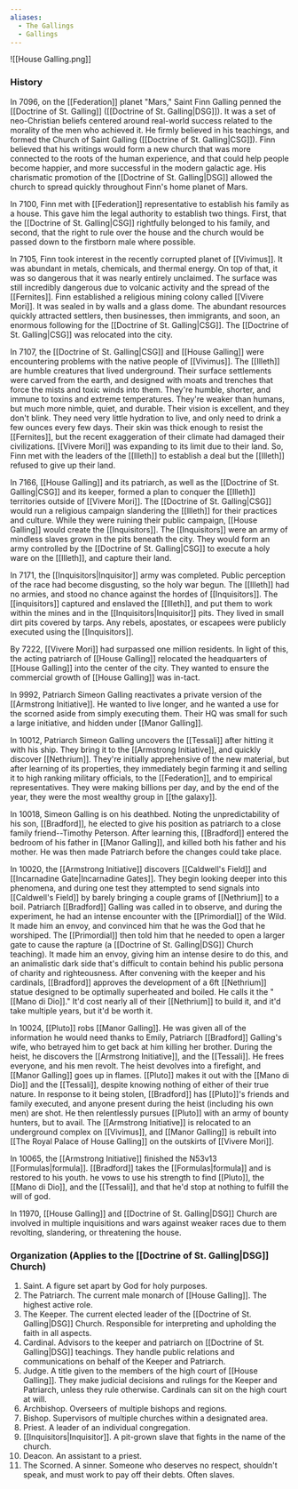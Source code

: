 ```yaml
---
aliases:
  - The Gallings
  - Gallings
---
```


![[House Galling.png]]

### History
In 7096, on the [[Federation]] planet "Mars," Saint Finn Galling penned the [[Doctrine of St. Galling]] ([[Doctrine of St. Galling|DSG]]). It was a set of neo-Christian beliefs centered around real-world success related to the morality of the men who achieved it. He firmly believed in his teachings, and formed the Church of Saint Galling ([[Doctrine of St. Galling|CSG]]). Finn believed that his writings would form a new church that was more connected to the roots of the human experience, and that could help people become happier, and more successful in the modern galactic age. His charismatic promotion of the [[Doctrine of St. Galling|DSG]] allowed the church to spread quickly throughout Finn's home planet of Mars. 

In 7100, Finn met with [[Federation]] representative to establish his family as a house. This gave him the legal authority to establish two things. First, that the [[Doctrine of St. Galling|CSG]] rightfully belonged to his family, and second, that the right to rule over the house and the church would be passed down to the firstborn male where possible. 

In 7105, Finn took interest in the recently corrupted planet of [[Vivimus]]. It was abundant in metals, chemicals, and thermal energy. On top of that, it was so dangerous that it was nearly entirely unclaimed. The surface was still incredibly dangerous due to volcanic activity and the spread of the [[Fernites]]. 
Finn established a religious mining colony called [[Vivere Mori]]. It was sealed in by walls and a glass dome. The abundant resources quickly attracted settlers, then businesses, then immigrants, and soon, an enormous following for the [[Doctrine of St. Galling|CSG]]. The [[Doctrine of St. Galling|CSG]] was relocated into the city. 

In 7107, the [[Doctrine of St. Galling|CSG]] and [[House Galling]] were encountering problems with the native people of [[Vivimus]]. The [[Illeth]] are humble creatures that lived underground. Their surface settlements were carved from the earth, and designed with moats and trenches that force the mists and toxic winds into them. They're humble, shorter, and immune to toxins and extreme temperatures. They're weaker than humans, but much more nimble, quiet, and durable. Their vision is excellent, and they don't blink. They need very little hydration to live, and only need to drink a few ounces every few days. Their skin was thick enough to resist the [[Fernites]], but the recent exaggeration of their climate had damaged their civilizations. [[Vivere Mori]] was expanding to its limit due to their land. So, Finn met with the leaders of the [[Illeth]] to establish a deal but the [[Illeth]] refused to give up their land. 

In 7166, [[House Galling]] and its patriarch, as well as the [[Doctrine of St. Galling|CSG]] and its keeper, formed a plan to conquer the [[Illeth]] territories outside of [[Vivere Mori]]. The [[Doctrine of St. Galling|CSG]] would run a religious campaign slandering the [[Illeth]] for their practices and culture. While they were ruining their public campaign, [[House Galling]] would create the [[Inquisitors]]. The [[Inquisitors]] were an army of mindless slaves grown in the pits beneath the city. They would form an army controlled by the [[Doctrine of St. Galling|CSG]] to execute a holy ware on the [[Illeth]], and capture their land. 

In 7171, the [[Inquisitors|Inquisitor]] army was completed. Public perception of the race had become disgusting, so the holy war begun. The [[Illeth]] had no armies, and stood no chance against the hordes of [[Inquisitors]]. The [[inquisitors]] captured and enslaved the [[Illeth]], and put them to work within the mines and in the [[Inquisitors|Inquisitor]] pits. They lived in small dirt pits covered by tarps. Any rebels, apostates, or escapees were publicly executed using the [[Inquisitors]]. 

By 7222, [[Vivere Mori]] had surpassed one million residents. In light of this, the acting patriarch of [[House Galling]] relocated the headquarters of [[House Galling]] into the center of the city. They wanted to ensure the commercial growth of [[House Galling]] was in-tact. 

In 9992, Patriarch Simeon Galling reactivates a private version of the [[Armstrong Initiative]]. He wanted to live longer, and he wanted a use for the scorned aside from simply executing them. Their HQ was small for such a large initiative, and hidden under [[Manor Galling]]. 

In 10012, Patriarch Simeon Galling uncovers the [[Tessali]] after hitting it with his ship. They bring it to the [[Armstrong Initiative]], and quickly discover [[Nethrium]]. They're initially apprehensive of the new material, but after learning of its properties, they immediately begin farming it and selling it to high ranking military officials, to the [[Federation]], and to empirical representatives. They were making billions per day, and by the end of the year, they were the most wealthy group in [[the galaxy]]. 

In 10018, Simeon Galling is on his deathbed. Noting the unpredictability of his son, [[Bradford]], he elected to give his position as patriarch to a close family friend--Timothy Peterson. After learning this, [[Bradford]] entered the bedroom of his father in [[Manor Galling]], and killed both his father and his mother. He was then made Patriarch before the changes could take place. 

In 10020, the [[Armstrong Initiative]] discovers [[Caldwell's Field]] and [[Incarnadine Gate|Incarnadine Gates]]. They begin looking deeper into this phenomena, and during one test they attempted to send signals into [[Caldwell's Field]] by barely bringing a couple grams of [[Nethrium]] to a boil. Patriarch [[Bradford]] Galling was called in to observe, and during the experiment, he had an intense encounter with the [[Primordial]] of the Wild. It made him an envoy, and convinced him that he was the God that he worshiped. The [[Primordial]] then told him that he needed to open a larger gate to cause the rapture (a [[Doctrine of St. Galling|DSG]] Church teaching). It made him an envoy, giving him an intense desire to do this, and an animalistic dark side that's difficult to contain behind his public persona of charity and righteousness. After convening with the keeper and his cardinals, [[Bradford]] approves the development of a 6ft [[Nethrium]] statue designed to be optimally superheated and boiled. He calls it the "[[Mano di Dio]]." It'd cost nearly all of their [[Nethrium]] to build it, and it'd take multiple years, but it'd be worth it. 

In 10024, [[Pluto]] robs [[Manor Galling]]. He was given all of the information he would need thanks to Emily, Patriarch [[Bradford]] Galling's wife, who betrayed him to get back at him killing her brother. During the heist, he discovers the [[Armstrong Initiative]], and the [[Tessali]]. He frees everyone, and his men revolt. The heist devolves into a firefight, and [[Manor Galling]] goes up in flames. [[Pluto]] makes it out with the [[Mano di Dio]] and the [[Tessali]], despite knowing nothing of either of their true nature. In response to it being stolen, [[Bradford]] has [[Pluto]]'s friends and family executed, and anyone present during the heist (including his own men) are shot. He then relentlessly pursues [[Pluto]] with an army of bounty hunters, but to avail. The [[Armstrong Initiative]] is relocated to an underground complex on [[Vivimus]], and [[Manor Galling]] is rebuilt into [[The Royal Palace of House Galling]] on the outskirts of [[Vivere Mori]]. 

In 10065, the [[Armstrong Initiative]] finished the N53v13 [[Formulas|formula]]. [[Bradford]] takes the [[Formulas|formula]] and is restored to his youth. he vows to use his strength to find [[Pluto]], the [[Mano di Dio]], and the [[Tessali]], and that he'd stop at nothing to fulfill the will of god. 

In 11970, [[House Galling]] and [[Doctrine of St. Galling|DSG]] Church are involved in multiple inquisitions and wars against weaker races due to them revolting, slandering, or threatening the house. 

### Organization (Applies to the [[Doctrine of St. Galling|DSG]] Church)
1. Saint. A figure set apart by God for holy purposes.
2. The Patriarch. The current male monarch of [[House Galling]]. The highest active role.
3. The Keeper. The current elected leader of the [[Doctrine of St. Galling|DSG]] Church. Responsible for interpreting and upholding the faith in all aspects.
4. Cardinal. Advisors to the keeper and patriarch on [[Doctrine of St. Galling|DSG]] teachings. They handle public relations and communications on behalf of the Keeper and Patriarch. 
5. Judge. A title given to the members of the high court of [[House Galling]]. They make judicial decisions and rulings for the Keeper and Patriarch, unless they rule otherwise. Cardinals can sit on the high court at will. 
6. Archbishop. Overseers of multiple bishops and regions. 
7. Bishop. Supervisors of multiple churches within a designated area.
8. Priest. A leader of an individual congregation.
9. [[Inquisitors|Inquisitor]]. A pit-grown slave that fights in the name of the church. 
10. Deacon. An assistant to a priest.
11. The Scorned. A sinner. Someone who deserves no respect, shouldn't speak, and must work to pay off their debts. Often slaves.